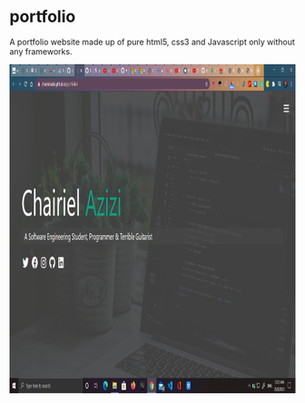 # portfolio
A portfolio website made up of pure html5, css3 and Javascript only without any frameworks.

<img align="center" src="https://github.com/chairielazizi/portfolio/blob/master/port.png" alt="Just a pic" width=1300px height=580px/>
